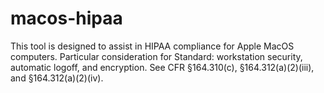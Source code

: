 # macos-hipaa
 This tool is designed to assist in HIPAA compliance for Apple MacOS computers. Particular consideration for Standard: workstation security, automatic logoff, and encryption. See CFR §164.310(c), §164.312(a)(2)(iii), and §164.312(a)(2)(iv).
